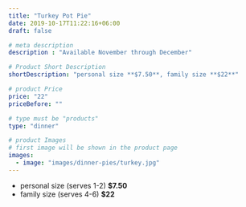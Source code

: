 ```yaml
---
title: "Turkey Pot Pie"
date: 2019-10-17T11:22:16+06:00
draft: false

# meta description
description : "Available November through December"

# Product Short Description
shortDescription: "personal size **$7.50**, family size **$22**"

# product Price
price: "22"
priceBefore: ""

# type must be "products"
type: "dinner"

# product Images
# first image will be shown in the product page
images:
  - image: "images/dinner-pies/turkey.jpg"
---
```


- personal size (serves 1-2) **$7.50**
- family size (serves 4-6) **$22**
